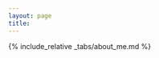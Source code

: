 ```yaml
---
layout: page
title: 
---
```


<style>
/* Enlarge sidebar avatar (page-level override) */
#avatar {
  width: 192px !important;
  height: 192px !important;
}
#avatar img {
  width: 100% !important;
  height: 100% !important;
  border-radius: 50% !important;
  object-fit: cover;
}
</style>

{% include_relative _tabs/about_me.md %}
